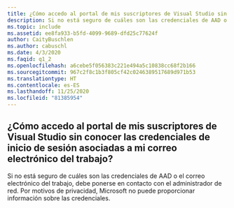 ```yaml
---
title: ¿Cómo accedo al portal de mis suscriptores de Visual Studio sin conocer las credenciales de inicio de sesión asociadas a mi correo electrónico del trabajo?
description: Si no está seguro de cuáles son las credenciales de AAD o el correo electrónico del trabajo, debe ponerse en contacto con el administrador de red. Por motivos de privacidad...
ms.topic: include
ms.assetid: ee8fa933-b5fd-4099-9689-dfd25c77624f
author: CaityBuschlen
ms.author: cabuschl
ms.date: 4/3/2020
ms.faqid: q1_2
ms.openlocfilehash: a6cebe5f056383c221e494a5c10838cc68f2b166
ms.sourcegitcommit: 967c2f8c1b3f805cf42c0246389517689d971b53
ms.translationtype: HT
ms.contentlocale: es-ES
ms.lasthandoff: 11/25/2020
ms.locfileid: "81385954"
---
```

## <a name="how-do-i-access-the-my-visual-studio-subscribers-portal-without-knowing-my-login-credentials-associated-with-my-work-email"></a>¿Cómo accedo al portal de mis suscriptores de Visual Studio sin conocer las credenciales de inicio de sesión asociadas a mi correo electrónico del trabajo?

Si no está seguro de cuáles son las credenciales de AAD o el correo electrónico del trabajo, debe ponerse en contacto con el administrador de red. Por motivos de privacidad, Microsoft no puede proporcionar información sobre las credenciales.
